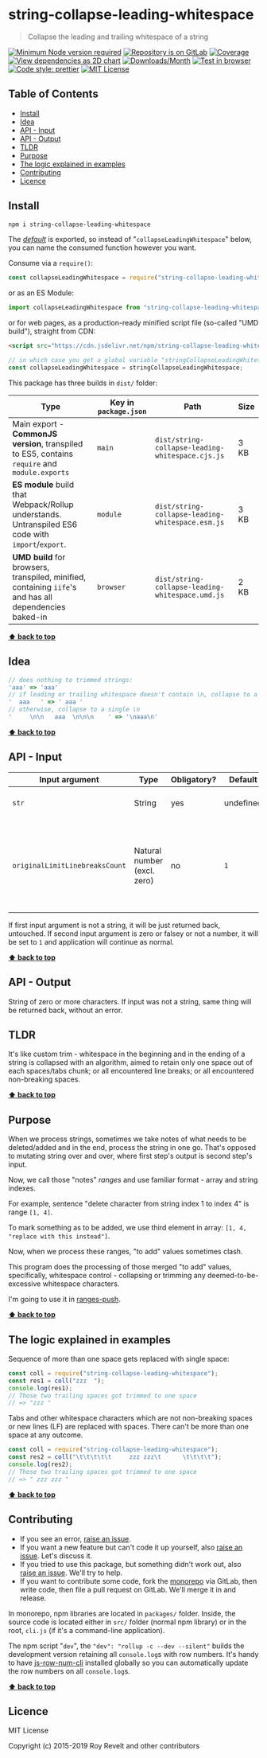 # string-collapse-leading-whitespace

> Collapse the leading and trailing whitespace of a string

[![Minimum Node version required][node-img]][node-url]
[![Repository is on GitLab][gitlab-img]][gitlab-url]
[![Coverage][cov-img]][cov-url]
[![View dependencies as 2D chart][deps2d-img]][deps2d-url]
[![Downloads/Month][downloads-img]][downloads-url]
[![Test in browser][runkit-img]][runkit-url]
[![Code style: prettier][prettier-img]][prettier-url]
[![MIT License][license-img]][license-url]

## Table of Contents

- [Install](#install)
- [Idea](#idea)
- [API - Input](#api---input)
- [API - Output](#api---output)
- [TLDR](#tldr)
- [Purpose](#purpose)
- [The logic explained in examples](#the-logic-explained-in-examples)
- [Contributing](#contributing)
- [Licence](#licence)

## Install

```bash
npm i string-collapse-leading-whitespace
```

The [_default_](https://exploringjs.com/es6/ch_modules.html#_default-exports-one-per-module) is exported, so instead of "`collapseLeadingWhitespace`" below, you can name the consumed function however you want.

Consume via a `require()`:

```js
const collapseLeadingWhitespace = require("string-collapse-leading-whitespace");
```

or as an ES Module:

```js
import collapseLeadingWhitespace from "string-collapse-leading-whitespace";
```

or for web pages, as a production-ready minified script file (so-called "UMD build"), straight from CDN:

```html
<script src="https://cdn.jsdelivr.net/npm/string-collapse-leading-whitespace/dist/string-collapse-leading-whitespace.umd.js"></script>
```

```js
// in which case you get a global variable "stringCollapseLeadingWhitespace" which you consume like this:
const collapseLeadingWhitespace = stringCollapseLeadingWhitespace;
```

This package has three builds in `dist/` folder:

| Type                                                                                                    | Key in `package.json` | Path                                             | Size |
| ------------------------------------------------------------------------------------------------------- | --------------------- | ------------------------------------------------ | ---- |
| Main export - **CommonJS version**, transpiled to ES5, contains `require` and `module.exports`          | `main`                | `dist/string-collapse-leading-whitespace.cjs.js` | 3 KB |
| **ES module** build that Webpack/Rollup understands. Untranspiled ES6 code with `import`/`export`.      | `module`              | `dist/string-collapse-leading-whitespace.esm.js` | 3 KB |
| **UMD build** for browsers, transpiled, minified, containing `iife`'s and has all dependencies baked-in | `browser`             | `dist/string-collapse-leading-whitespace.umd.js` | 2 KB |

**[⬆ back to top](#)**

## Idea

```js
// does nothing to trimmed strings:
'aaa' => 'aaa'
// if leading or trailing whitespace doesn't contain \n, collapse to a single space
'  aaa   ' => ' aaa '
// otherwise, collapse to a single \n
'     \n\n   aaa  \n\n\n    ' => '\naaa\n'
```

**[⬆ back to top](#)**

## API - Input

| Input argument                 | Type                        | Obligatory? | Default   | Description                                                                            |
| ------------------------------ | --------------------------- | ----------- | --------- | -------------------------------------------------------------------------------------- |
| `str`                          | String                      | yes         | undefined | Source string to work on                                                               |
| `originalLimitLinebreaksCount` | Natural number (excl. zero) | no          | `1`       | Maximum line breaks that will be put when leading or trailing whitespace contains any. |

If first input argument is not a string, it will be just returned back, untouched.
If second input argument is zero or falsey or not a number, it will be set to `1` and application will continue as normal.

**[⬆ back to top](#)**

## API - Output

String of zero or more characters. If input was not a string, same thing will be returned back, without an error.

## TLDR

It's like custom trim - whitespace in the beginning and in the ending of a string is collapsed with an algorithm, aimed to retain only one space out of each spaces/tabs chunk; or all encountered line breaks; or all encountered non-breaking spaces.

**[⬆ back to top](#)**

## Purpose

When we process strings, sometimes we take notes of what needs to be deleted/added and in the end, process the string in one go. That's opposed to mutating string over and over, where first step's output is second step's input.

Now, we call those "notes" _ranges_ and use familiar format - array and string indexes.

For example, sentence "delete character from string index 1 to index 4" is range `[1, 4]`.

To mark something as to be added, we use third element in array: `[1, 4, "replace with this instead"]`.

Now, when we process these ranges, "to add" values sometimes clash.

This program does the processing of those merged "to add" values, specifically, whitespace control - collapsing or trimming any deemed-to-be-excessive whitespace characters.

I'm going to use it in [ranges-push](https://gitlab.com/codsen/codsen/tree/master/packages/ranges-push).

**[⬆ back to top](#)**

## The logic explained in examples

Sequence of more than one space gets replaced with single space:

```js
const coll = require("string-collapse-leading-whitespace");
const res1 = coll("zzz  ");
console.log(res1);
// Those two trailing spaces got trimmed to one space
// => "zzz "
```

Tabs and other whitespace characters which are not non-breaking spaces or new lines (LF) are replaced with spaces. There can't be more than one space at any outcome.

```js
const coll = require("string-collapse-leading-whitespace");
const res2 = coll("\t\t\t\t\t     zzz zzz\t      \t\t\t\t");
console.log(res2);
// Those two trailing spaces got trimmed to one space
// => " zzz zzz "
```

**[⬆ back to top](#)**

## Contributing

- If you see an error, [raise an issue](<https://gitlab.com/codsen/codsen/issues/new?issue[title]=string-collapse-leading-whitespace%20package%20-%20put%20title%20here&issue[description]=**Which%20package%20is%20this%20issue%20for**%3A%20%0Astring-collapse-leading-whitespace%0A%0A**Describe%20the%20issue%20(if%20necessary)**%3A%20%0A%0A%0A%2Fassign%20%40revelt>).
- If you want a new feature but can't code it up yourself, also [raise an issue](<https://gitlab.com/codsen/codsen/issues/new?issue[title]=string-collapse-leading-whitespace%20package%20-%20put%20title%20here&issue[description]=**Which%20package%20is%20this%20issue%20for**%3A%20%0Astring-collapse-leading-whitespace%0A%0A**Describe%20the%20issue%20(if%20necessary)**%3A%20%0A%0A%0A%2Fassign%20%40revelt>). Let's discuss it.
- If you tried to use this package, but something didn't work out, also [raise an issue](<https://gitlab.com/codsen/codsen/issues/new?issue[title]=string-collapse-leading-whitespace%20package%20-%20put%20title%20here&issue[description]=**Which%20package%20is%20this%20issue%20for**%3A%20%0Astring-collapse-leading-whitespace%0A%0A**Describe%20the%20issue%20(if%20necessary)**%3A%20%0A%0A%0A%2Fassign%20%40revelt>). We'll try to help.
- If you want to contribute some code, fork the [monorepo](https://gitlab.com/codsen/codsen/) via GitLab, then write code, then file a pull request on GitLab. We'll merge it in and release.

In monorepo, npm libraries are located in `packages/` folder. Inside, the source code is located either in `src/` folder (normal npm library) or in the root, `cli.js` (if it's a command-line application).

The npm script "`dev`", the `"dev": "rollup -c --dev --silent"` builds the development version retaining all `console.log`s with row numbers. It's handy to have [js-row-num-cli](https://www.npmjs.com/package/js-row-num-cli) installed globally so you can automatically update the row numbers on all `console.log`s.

**[⬆ back to top](#)**

## Licence

MIT License

Copyright (c) 2015-2019 Roy Revelt and other contributors

[node-img]: https://img.shields.io/node/v/string-collapse-leading-whitespace.svg?style=flat-square&label=works%20on%20node
[node-url]: https://www.npmjs.com/package/string-collapse-leading-whitespace
[gitlab-img]: https://img.shields.io/badge/repo-on%20GitLab-brightgreen.svg?style=flat-square
[gitlab-url]: https://gitlab.com/codsen/codsen/tree/master/packages/string-collapse-leading-whitespace
[cov-img]: https://img.shields.io/badge/coverage-94.34%25-brightgreen.svg?style=flat-square
[cov-url]: https://gitlab.com/codsen/codsen/tree/master/packages/string-collapse-leading-whitespace
[deps2d-img]: https://img.shields.io/badge/deps%20in%202D-see_here-08f0fd.svg?style=flat-square
[deps2d-url]: http://npm.anvaka.com/#/view/2d/string-collapse-leading-whitespace
[downloads-img]: https://img.shields.io/npm/dm/string-collapse-leading-whitespace.svg?style=flat-square
[downloads-url]: https://npmcharts.com/compare/string-collapse-leading-whitespace
[runkit-img]: https://img.shields.io/badge/runkit-test_in_browser-a853ff.svg?style=flat-square
[runkit-url]: https://npm.runkit.com/string-collapse-leading-whitespace
[prettier-img]: https://img.shields.io/badge/code_style-prettier-ff69b4.svg?style=flat-square
[prettier-url]: https://prettier.io
[license-img]: https://img.shields.io/badge/licence-MIT-51c838.svg?style=flat-square
[license-url]: https://gitlab.com/codsen/codsen/blob/master/LICENSE
